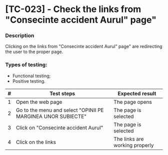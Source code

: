 # **[TC-023] - Check the links from "Consecinte accident Aurul" page"**

### **Description**

Clicking on the links from "Consecinte accident Aurul" page" are redirecting the user to the proper page.

### **Types of testing:**

- Functional testing;
- Positive testing.

| #   | **Test steps**                                               | **Expected result**            |
| --- | ------------------------------------------------------------ | ------------------------------ |
| 1   | Open the web page                                            | The page opens                 |
| 2   | Go to the menu and select "OPINII PE MARGINEA UNOR SUBIECTE" | The page is selected           |
| 3   | Click on "Consecinte accident Aurul"                         | The page is selected           |
| 4   | Click on the links                                           | The links are working properly |
